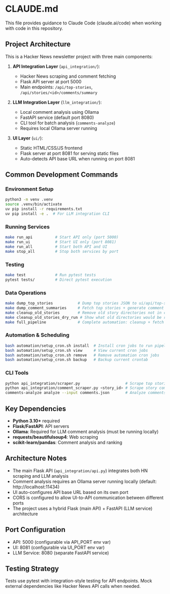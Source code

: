 # CLAUDE.md

This file provides guidance to Claude Code (claude.ai/code) when working with code in this repository.

## Project Architecture

This is a Hacker News newsletter project with three main components:

1. **API Integration Layer** (`api_integration/`):
   - Hacker News scraping and comment fetching
   - Flask API server at port 5000
   - Main endpoints: `/api/top-stories`, `/api/stories/<id>/comments/summary`

2. **LLM Integration Layer** (`llm_integration/`):
   - Local comment analysis using Ollama
   - FastAPI service (default port 8080)
   - CLI tool for batch analysis (`comments-analyze`)
   - Requires local Ollama server running

3. **UI Layer** (`ui/`):
   - Static HTML/CSS/JS frontend
   - Flask server at port 8081 for serving static files
   - Auto-detects API base URL when running on port 8081

## Common Development Commands

### Environment Setup
```bash
python3 -m venv .venv
source .venv/bin/activate
uv pip install -r requirements.txt
uv pip install -e .  # For LLM integration CLI
```

### Running Services
```bash
make run_api          # Start API only (port 5000)
make run_ui           # Start UI only (port 8081)
make run_all          # Start both API and UI
make stop_all         # Stop both services by port
```

### Testing
```bash
make test             # Run pytest tests
pytest tests/         # Direct pytest execution
```

### Data Operations
```bash
make dump_top_stories           # Dump top stories JSON to ui/api/top-stories.json
make dump_comment_summaries     # Fetch top stories + generate comment summaries for all stories
make cleanup_old_stories        # Remove old story directories not in current top stories
make cleanup_old_stories_dry_run # Show what old directories would be removed (dry run)
make full_pipeline              # Complete automation: cleanup + fetch stories + generate summaries
```

### Automation & Scheduling
```bash
bash automation/setup_cron.sh install  # Install cron jobs to run pipeline every 4 hours
bash automation/setup_cron.sh view     # View current cron jobs
bash automation/setup_cron.sh remove   # Remove automation cron jobs
bash automation/setup_cron.sh backup   # Backup current crontab
```

### CLI Tools
```bash
python api_integration/scraper.py                    # Scrape top stories
python api_integration/comment_scraper.py <story_id> # Scrape story comments
comments-analyze analyze --input comments.json       # Analyze comments with LLM
```

## Key Dependencies

- **Python 3.10+** required
- **Flask/FastAPI**: API servers
- **Ollama**: Required for LLM comment analysis (must be running locally)
- **requests/beautifulsoup4**: Web scraping
- **scikit-learn/pandas**: Comment analysis and ranking

## Architecture Notes

- The main Flask API (`api_integration/api.py`) integrates both HN scraping and LLM analysis
- Comment analysis requires an Ollama server running locally (default: http://localhost:11434)
- UI auto-configures API base URL based on its own port
- CORS is configured to allow UI-to-API communication between different ports
- The project uses a hybrid Flask (main API) + FastAPI (LLM service) architecture

## Port Configuration

- API: 5000 (configurable via API_PORT env var)
- UI: 8081 (configurable via UI_PORT env var)
- LLM Service: 8080 (separate FastAPI service)

## Testing Strategy

Tests use pytest with integration-style testing for API endpoints. Mock external dependencies like Hacker News API calls when needed.